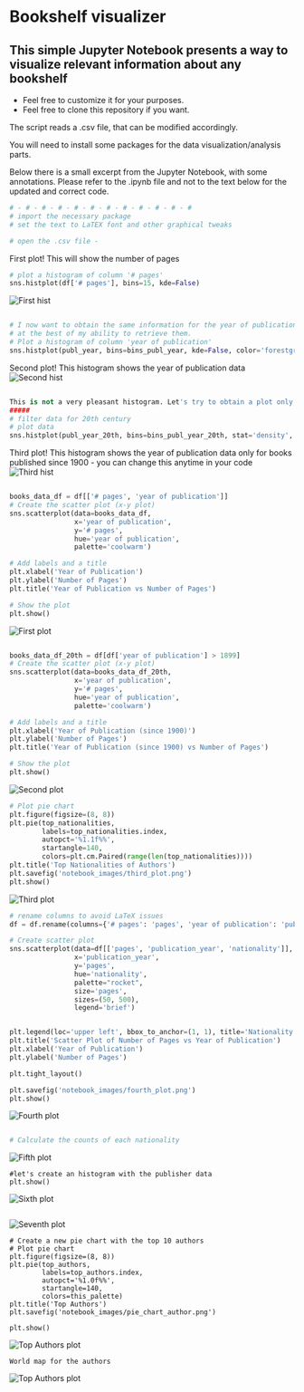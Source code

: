 # Bookshelf visualizer
## This simple Jupyter Notebook presents a way to visualize relevant information about any bookshelf
- Feel free to customize it for your purposes. 
- Feel free to clone this repository if you want.

The script reads a .csv file, that can be modified accordingly.

You will need to install some packages for the data visualization/analysis parts.

Below there is a small excerpt from the Jupyter Notebook, with some annotations. Please refer to the .ipynb file and not to the text below for the updated and correct code.

```python
# - # - # - # - # - # - # - # - # - # - # - #
# import the necessary package
# set the text to LaTEX font and other graphical tweaks

# open the .csv file - 
```
First plot! This will show the number of pages
```python
# plot a histogram of column '# pages'
sns.histplot(df['# pages'], bins=15, kde=False)
```
![First hist](notebook_images/first_hist.png)
```python

# I now want to obtain the same information for the year of publication of these books,
# at the best of my ability to retrieve them.
# Plot a histogram of column 'year of publication'
sns.histplot(publ_year, bins=bins_publ_year, kde=False, color='forestgreen')
```
Second plot! This histogram shows the year of publication data
![Second hist](notebook_images/second_hist.png)
```python

This is not a very pleasant histogram. Let's try to obtain a plot only with the books published starting from 1900.
#####
# filter data for 20th century
# plot data
sns.histplot(publ_year_20th, bins=bins_publ_year_20th, stat='density', kde=False, color='forestgreen')
```
Third plot! This histogram shows the year of publication data only for books published since 1900 - you can change this anytime in your code
![Third hist](notebook_images/third_hist.png)
```python

books_data_df = df[['# pages', 'year of publication']]
# Create the scatter plot (x-y plot)
sns.scatterplot(data=books_data_df, 
                x='year of publication', 
                y='# pages', 
                hue='year of publication', 
                palette='coolwarm')

# Add labels and a title
plt.xlabel('Year of Publication')
plt.ylabel('Number of Pages')
plt.title('Year of Publication vs Number of Pages')

# Show the plot
plt.show()

```
![First plot](notebook_images/first_plot.png)
```python

books_data_df_20th = df[df['year of publication'] > 1899]
# Create the scatter plot (x-y plot)
sns.scatterplot(data=books_data_df_20th, 
                x='year of publication', 
                y='# pages', 
                hue='year of publication', 
                palette='coolwarm')

# Add labels and a title
plt.xlabel('Year of Publication (since 1900)')
plt.ylabel('Number of Pages')
plt.title('Year of Publication (since 1900) vs Number of Pages')

# Show the plot
plt.show()

```
![Second plot](notebook_images/second_plot.png)
```python
# Plot pie chart
plt.figure(figsize=(8, 8))
plt.pie(top_nationalities, 
        labels=top_nationalities.index, 
        autopct='%1.1f%%', 
        startangle=140, 
        colors=plt.cm.Paired(range(len(top_nationalities))))
plt.title('Top Nationalities of Authors')
plt.savefig('notebook_images/third_plot.png')
plt.show()
```
![Third plot](notebook_images/third_plot.png)
```python
# rename columns to avoid LaTeX issues
df = df.rename(columns={'# pages': 'pages', 'year of publication': 'publication_year'})

# Create scatter plot
sns.scatterplot(data=df[['pages', 'publication_year', 'nationality']], 
                x='publication_year', 
                y='pages', 
                hue='nationality', 
                palette="rocket", 
                size='pages', 
                sizes=(50, 500), 
                legend='brief')


plt.legend(loc='upper left', bbox_to_anchor=(1, 1), title='Nationality')
plt.title('Scatter Plot of Number of Pages vs Year of Publication')
plt.xlabel('Year of Publication')
plt.ylabel('Number of Pages')

plt.tight_layout()

plt.savefig('notebook_images/fourth_plot.png')
plt.show()
```
![Fourth plot](notebook_images/fourth_plot.png)
```python

# Calculate the counts of each nationality
```
![Fifth plot](notebook_images/fifth_plot.png)
```
#let's create an histogram with the publisher data 
plt.show()
```
![Sixth plot](notebook_images/stack_bar_publisher.png)
```
```
![Seventh plot](notebook_images/pie_chart_publisher.png)
```
# Create a new pie chart with the top 10 authors
# Plot pie chart
plt.figure(figsize=(8, 8))
plt.pie(top_authors, 
        labels=top_authors.index, 
        autopct='%1.0f%%', 
        startangle=140, 
        colors=this_palette)
plt.title('Top Authors')
plt.savefig('notebook_images/pie_chart_author.png')

plt.show()
```
![Top Authors plot](notebook_images/pie_chart_author.png)
```
World map for the authors
```
![Top Authors plot](notebook_images/world_map.png)
```
